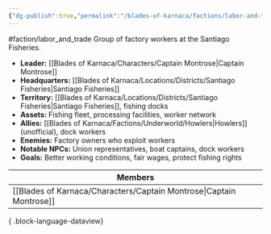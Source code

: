 ```yaml
---
{"dg-publish":true,"permalink":"/blades-of-karnaca/factions/labor-and-trade/fishers-union/"}
---
```


#faction/labor_and_trade 
Group of factory workers at the Santiago Fisheries.

- **Leader:** [[Blades of Karnaca/Characters/Captain Montrose\|Captain Montrose]]
- **Headquarters:** [[Blades of Karnaca/Locations/Districts/Santiago Fisheries\|Santiago Fisheries]]
- **Territory:** [[Blades of Karnaca/Locations/Districts/Santiago Fisheries\|Santiago Fisheries]], fishing docks
- **Assets:** Fishing fleet, processing facilities, worker network
- **Allies:** [[Blades of Karnaca/Factions/Underworld/Howlers\|Howlers]] (unofficial), dock workers
- **Enemies:** Factory owners who exploit workers
- **Notable NPCs:** Union representatives, boat captains, dock workers
- **Goals:** Better working conditions, fair wages, protect fishing rights

| Members                                                                |
| ---------------------------------------------------------------------- |
| [[Blades of Karnaca/Characters/Captain Montrose\|Captain Montrose]] |

{ .block-language-dataview}
